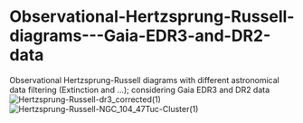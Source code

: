 # Observational-Hertzsprung-Russell-diagrams---Gaia-EDR3-and-DR2-data
Observational Hertzsprung-Russell diagrams with different astronomical data filtering (Extinction and ...); considering Gaia EDR3 and DR2 data 
![Hertzsprung-Russell-dr3_corrected(1)](https://user-images.githubusercontent.com/84251796/144211680-5861d52e-bd83-484e-bb8c-25295d5feb30.png)
![Hertzsprung-Russell-NGC_104_47Tuc-Cluster(1)](https://user-images.githubusercontent.com/84251796/144211729-b5553c64-7975-4f21-8e63-62118a7c49b9.png)
